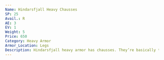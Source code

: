 ```yaml
---
Name: Hindarsfjall Heavy Chausses
SP: 25
Avail.: R
AE: 3
EV: 1
Weight: 5
Price: 650
Category: Heavy Armor
Armor_Location: Legs
Description: Hindarsfjall heavy armor has chausses. They’re basically trousers made of chain mail. Tough stuff too. Most people don’t bother with heavy leg armor but chain’s a good way to go about it. Very flexible.
---
```

